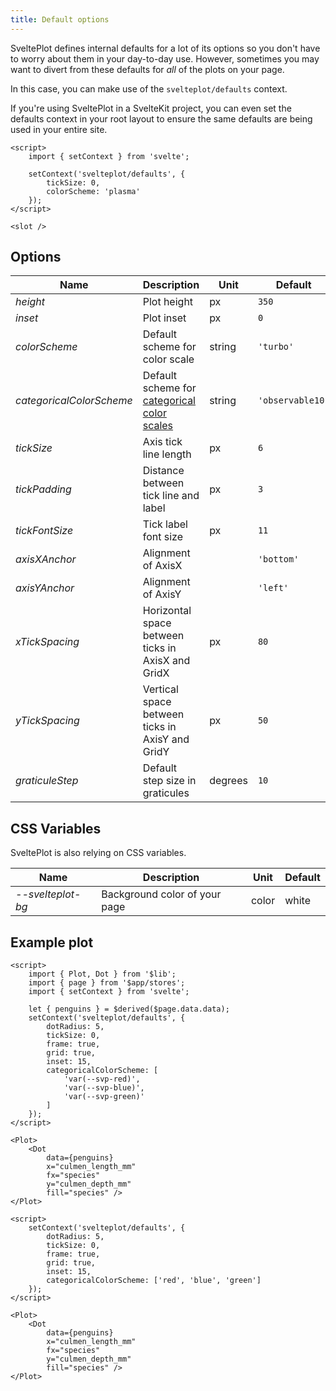 ```yaml
---
title: Default options
---
```


SveltePlot defines internal defaults for a lot of its options so you don't have to worry about them in your day-to-day use. However, sometimes you may want to divert from these defaults for _all_ of the plots on your page.

In this case, you can make use of the `svelteplot/defaults` context.

If you're using SveltePlot in a SvelteKit project, you can even set the defaults context in your root layout to ensure the same defaults are being used in your entire site.

```svelte title="+layout.svelte"
<script>
    import { setContext } from 'svelte';

    setContext('svelteplot/defaults', {
        tickSize: 0,
        colorScheme: 'plasma'
    });
</script>

<slot />
```

## Options

| Name                     | Description                                                                              | Unit    | Default          |
| ------------------------ | ---------------------------------------------------------------------------------------- | ------- | ---------------- |
| _height_                 | Plot height                                                                              | px      | `350`            |
| _inset_                  | Plot inset                                                                               | px      | `0`              |
| _colorScheme_            | Default scheme for color scale                                                           | string  | `'turbo'`        |
| _categoricalColorScheme_ | Default scheme for [categorical color scales](/features/color-scales#Categorical-colors) | string  | `'observable10'` |
| _tickSize_               | Axis tick line length                                                                    | px      | `6`              |
| _tickPadding_            | Distance between tick line and label                                                     | px      | `3`              |
| _tickFontSize_           | Tick label font size                                                                     | px      | `11`             |
| _axisXAnchor_            | Alignment of AxisX                                                                       |         | `'bottom'`       |
| _axisYAnchor_            | Alignment of AxisY                                                                       |         | `'left'`         |
| _xTickSpacing_           | Horizontal space between ticks in AxisX and GridX                                        | px      | `80`             |
| _yTickSpacing_           | Vertical space between ticks in AxisY and GridY                                          | px      | `50`             |
| _graticuleStep_          | Default step size in graticules                                                          | degrees | `10`             |

<style>
    * :global(td) {
        vertical-align: top;
    }
</style>

## CSS Variables

SveltePlot is also relying on CSS variables.

| Name              | Description                   | Unit  | Default |
| ----------------- | ----------------------------- | ----- | ------- |
| _--svelteplot-bg_ | Background color of your page | color | white   |

## Example plot

```svelte live
<script>
    import { Plot, Dot } from '$lib';
    import { page } from '$app/stores';
    import { setContext } from 'svelte';

    let { penguins } = $derived($page.data.data);
    setContext('svelteplot/defaults', {
        dotRadius: 5,
        tickSize: 0,
        frame: true,
        grid: true,
        inset: 15,
        categoricalColorScheme: [
            'var(--svp-red)',
            'var(--svp-blue)',
            'var(--svp-green)'
        ]
    });
</script>

<Plot>
    <Dot
        data={penguins}
        x="culmen_length_mm"
        fx="species"
        y="culmen_depth_mm"
        fill="species" />
</Plot>
```

```svelte
<script>
    setContext('svelteplot/defaults', {
        dotRadius: 5,
        tickSize: 0,
        frame: true,
        grid: true,
        inset: 15,
        categoricalColorScheme: ['red', 'blue', 'green']
    });
</script>

<Plot>
    <Dot
        data={penguins}
        x="culmen_length_mm"
        fx="species"
        y="culmen_depth_mm"
        fill="species" />
</Plot>
```
